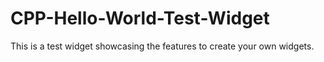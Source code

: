 # CPP-Hello-World-Test-Widget
This is a test widget showcasing the features to create your own widgets.
